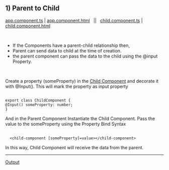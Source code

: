 
## 1) Parent to Child

[app.component.ts](https://github.com/Girish-GAP/Angular/blob/main/InterComponentCommunication/ParentToChild/app/app.component.ts)    |     [app.component.html](https://github.com/Girish-GAP/Angular/blob/main/InterComponentCommunication/ParentToChild/app/app.component.html)
&nbsp;    ||    &nbsp;     [child.component.ts](https://github.com/Girish-GAP/Angular/blob/main/InterComponentCommunication/ParentToChild/app/child/child.component.ts)      |      [child.component.html](https://github.com/Girish-GAP/Angular/blob/main/InterComponentCommunication/ParentToChild/app/child/child.component.html)

 <br>
 
- If the Components have a parent-child relationship then, 
- Parent can send data to child at the time of creation. 
- the parent component can pass the data to the child using the @input Property.

 <br>

Create a property (someProperty) in the [Child Component](https://github.com/Girish-GAP/Angular/blob/main/InterComponentCommunication/ParentToChild/app/child/child.component.ts)
and decorate it with @Input(). 
This will mark the property as input property

## 
    export class ChildComponent {
    @Input() someProperty: number;
    }
    
And in the Parent Component Instantiate the Child Component. 
Pass the value to the someProperty using the Property Bind Syntax

## 
      <child-component [someProperty]=value></child-component>
      
 In this way, Child Component will receive the data from the parent.
 
 ---------------------------
 
 [Output](https://github.com/Girish-GAP/Angular/blob/main/InterComponentCommunication/ParentToChild/ParentToChild.png)
